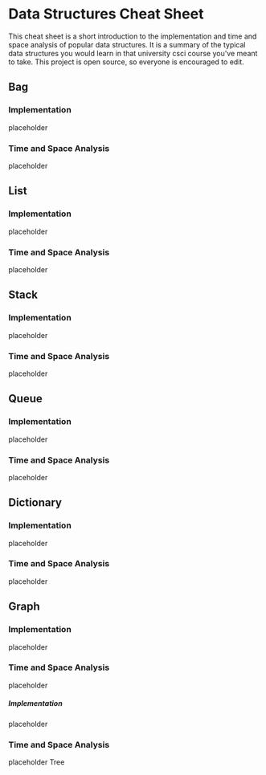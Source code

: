 # Data Structures Cheat Sheet
This cheat sheet is a short introduction to the implementation 
and time and space analysis of popular data structures. It is 
a summary of the typical data structures you would learn
in that university csci course you've meant to take. This 
project is open source, so everyone is encouraged to edit.

## Bag
### Implementation
placeholder
### Time and Space Analysis
placeholder

## List
### Implementation
placeholder
### Time and Space Analysis
placeholder

## Stack
### Implementation
placeholder
### Time and Space Analysis
placeholder

## Queue
### Implementation
placeholder
### Time and Space Analysis
placeholder

## Dictionary
### Implementation
placeholder
### Time and Space Analysis
placeholder

## Graph
### Implementation
placeholder
### Time and Space Analysis
placeholder

##### Implementation
  placeholder
  ### Time and Space Analysis
  placeholder Tree